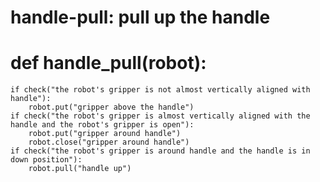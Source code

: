 # handle-pull: pull up the handle
# def handle_pull(robot):
    if check("the robot's gripper is not almost vertically aligned with handle"):
        robot.put("gripper above the handle")
    if check("the robot's gripper is almost vertically aligned with the handle and the robot's gripper is open"):
        robot.put("gripper around handle")
        robot.close("gripper around handle")
    if check("the robot's gripper is around handle and the handle is in down position"):
        robot.pull("handle up")